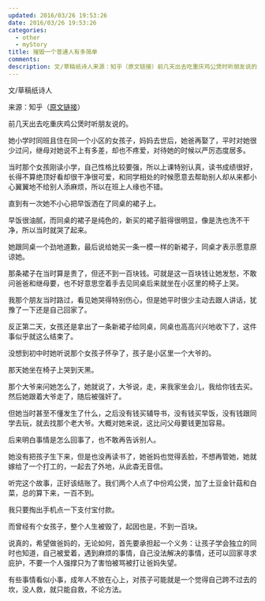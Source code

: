 ```yaml
---
updated: 2016/03/26 19:53:26
date: 2016/03/26 19:53:26
categories: 
  - other
  - myStory
title: 摧毁一个普通人有多简单
comments: 
description: 文/草稿纸诗人来源：知乎（原文链接）前几天出去吃重庆鸡公煲时听朋友说的。她小学时同班且住在同一个小区的女孩子，妈妈去世后，她爸再娶了，平时对她很少过问，继母对她说不上有多差，却也不疼爱，对待她的时候以严厉态度居多。当时那个女孩刚读小学，自己性格比较要强，所以上课特别认真，读书成绩很好，长得不算绝顶好看却很干净很可爱，和同学相处的时候愿意去帮助别人却从来都小心翼翼地不给别人添麻烦，所以在班上人缘也不错。
---
```

文/草稿纸诗人

来源：知乎（[原文链接](https://www.zhihu.com/question/50869363/answer/272638976)）

前几天出去吃重庆鸡公煲时听朋友说的。

她小学时同班且住在同一个小区的女孩子，妈妈去世后，她爸再娶了，平时对她很少过问，继母对她说不上有多差，却也不疼爱，对待她的时候以严厉态度居多。

当时那个女孩刚读小学，自己性格比较要强，所以上课特别认真，读书成绩很好，长得不算绝顶好看却很干净很可爱，和同学相处的时候愿意去帮助别人却从来都小心翼翼地不给别人添麻烦，所以在班上人缘也不错。

直到有一次她不小心把早饭洒在了同桌的裙子上。

早饭很油腻，而同桌的裙子是纯色的，新买的裙子脏得很明显，像是洗也洗不干净，所以当时就哭了起来。

她跟同桌一个劲地道歉，最后说给她买一条一模一样的新裙子，同桌才表示愿意原谅她。

那条裙子在当时算是贵了，但还不到一百块钱。可就是这一百块钱让她发愁，不敢问爸爸和继母要，也不好意思空着手去见同桌后来就坐在小区里的椅子上哭。

我那个朋友当时路过，看见她哭得特别伤心，但是她平时很少主动去跟人讲话，犹豫了一下还是自己回家了。

反正第二天，女孩还是拿出了一条新裙子给同桌，同桌也高高兴兴地收下了，这件事似乎就这么结束了。

没想到初中时她听说那个女孩子怀孕了，孩子是小区里一个大爷的。

那天她坐在椅子上哭到天黑。

那个大爷来问她怎么了，她就说了，大爷说，走，来我家坐会儿，我给你钱去买。然后她跟着大爷走了，随后被强奸了。

但她当时甚至不懂发生了什么，之后没有钱买辅导书，没有钱买早饭，没有钱跟同学去玩，就去找那个老大爷。大概对她来说，这比问父母要钱更加容易。

后来明白事情是怎么回事了，也不敢再告诉别人。

她没有把孩子生下来，但是也没再读书了，她爸妈也觉得丢脸，不想再管她，她就嫁给了一个打工的，一起去了外地，从此杳无音信。

听完这个故事，正好该结账了。我们两个人点了中份鸡公煲，加了土豆金针菇和白菜，总的算下来，一百不到。

我只要掏出手机点一下支付宝付款。

而曾经有个女孩子，整个人生被毁了，起因也是，不到一百块。

说真的，希望做爸妈的，无论如何，首先要承担起一个义务：让孩子学会独立的同时也知道，自己被爱着，遇到麻烦的事情，自己没法解决的事情，还可以回家寻求庇护，不要一个人强撑只为了害怕被骂被打让爸妈失望。

有些事情看似小事，成年人不放在心上，对孩子可能就是一个觉得自己跨不过去的坎，没人救，就只能自救，不论方法。